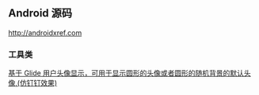 ## Android 源码 
http://androidxref.com

### 工具类 
[基于 Glide 用户头像显示，可用于显示圆形的头像或者圆形的随机背景的默认头像,(仿钉钉效果)](https://github.com/sxhebing/read/blob/master/android/DHZN/CustomImageView.java)


